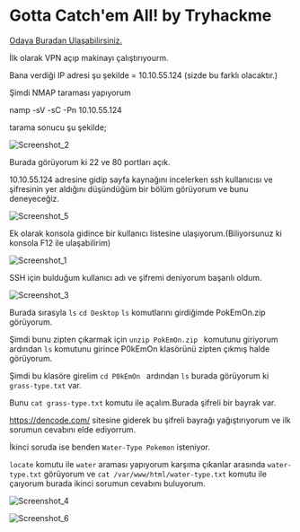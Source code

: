 # Gotta Catch'em All! by Tryhackme
<a href="https://tryhackme.com/room/pokemon" rel="nofollow">Odaya Buradan Ulaşabilirsiniz.</a> 

İlk olarak VPN açıp makinayı çalıştırıyourm.

Bana verdiği IP adresi şu şekilde = 10.10.55.124 (sizde bu farklı olacaktır.)

Şimdi NMAP taraması yapıyorum

namp -sV -sC -Pn  10.10.55.124

tarama sonucu şu şekilde;

![Screenshot_2](https://user-images.githubusercontent.com/34964480/90057828-9d228f80-dce9-11ea-80d4-f2b083923684.png)


Burada görüyorum ki 22 ve 80 portları açık. 

10.10.55.124 adresine gidip sayfa kaynağını incelerken ssh kullanıcısı ve şifresinin yer aldığını düşündüğüm bir bölüm görüyorum ve bunu deneyeceğiz.

![Screenshot_5](https://user-images.githubusercontent.com/34964480/90057418-0b1a8700-dce9-11ea-9ab0-79b04bb60e47.png)


Ek olarak konsola gidince bir kullanıcı listesine ulaşıyorum.(Biliyorsunuz ki konsola F12 ile ulaşabilirim)

![Screenshot_1](https://user-images.githubusercontent.com/34964480/90057604-4cab3200-dce9-11ea-9741-5cc72b3523f3.png)

SSH için bulduğum kullanıcı adı ve şifremi deniyorum başarılı oldum.

![Screenshot_3](https://user-images.githubusercontent.com/34964480/90058126-fee2f980-dce9-11ea-8bac-a0a461f8de04.png)

Burada sırasyla ```ls``` ```cd Desktop``` ```ls``` komutlarını girdiğimde PokEmOn.zip görüyorum.

Şimdi bunu zipten çıkarmak için ```unzip PokEmOn.zip ``` komutunu giriyorum ardından ```ls``` komutunu girince P0kEmOn klasörünü zipten çıkmış halde görüyorum.

Şimdi bu klasöre girelim ```cd P0kEmOn ``` ardından ```ls``` burada görüyorum ki ```grass-type.txt``` var.

Bunu ```cat grass-type.txt``` komutu ile açalım.Burada şifreli bir bayrak var.

https://dencode.com/ sitesine giderek bu şifreli bayrağı yağıştırıyorum ve ilk sorumun cevabını elde ediyorrum.

İkinci soruda ise benden ```Water-Type Pokemon``` isteniyor.

```locate``` komutu ile ```water``` araması yapıyorum karşıma çıkanlar arasında ```water-type.txt``` görüyorum ve  ```cat /var/www/html/water-type.txt``` komutu ile çaıyorum burada ikinci sorumun cevabını buluyorum.

![Screenshot_4](https://user-images.githubusercontent.com/34964480/90061649-183a7480-dcef-11ea-939e-2fdd7c1d5bce.png)

![Screenshot_6](https://user-images.githubusercontent.com/34964480/90061774-4b7d0380-dcef-11ea-82eb-9a92b5c59961.png)




